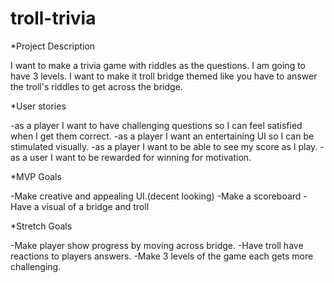 # troll-trivia

\*Project Description

I want to make a trivia game with riddles as the questions. I am going to have 3 levels. I want to make it troll bridge themed like you have to answer the troll's riddles to get across the bridge.

\*User stories

-as a player I want to have challenging questions so I can feel satisfied when I get them correct.
-as a player I want an entertaining UI so I can be stimulated visually.
-as a player I want to be able to see my score as I play.
-as a user I want to be rewarded for winning for motivation.

\*MVP Goals

-Make creative and appealing UI.(decent looking)
-Make a scoreboard
-Have a visual of a bridge and troll

\*Stretch Goals

-Make player show progress by moving across bridge.
-Have troll have reactions to players answers.
-Make 3 levels of the game each gets more challenging.
